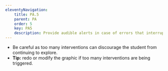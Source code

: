 ```yaml
---
eleventyNavigation:
    title: PA.5
    parent: PA
    order: 5
    key: PA5
    description: Provide audible alerts in case of errors that interrupt the graphic operation.
---
```

- Be careful as too many interventions can discourage the student from continuing to explore.
- **Tip:** redo or modify the graphic if too many interventions are being triggered.
